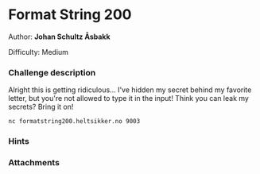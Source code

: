 # Format String 200

Author: **Johan Schultz Åsbakk**

Difficulty: Medium

### Challenge description

Alright this is getting ridiculous... I've hidden my secret behind my favorite letter, but you're not allowed to type it in the input! Think you can leak my secrets? Bring it on!

`nc formatstring200.heltsikker.no 9003`

### Hints

### Attachments


